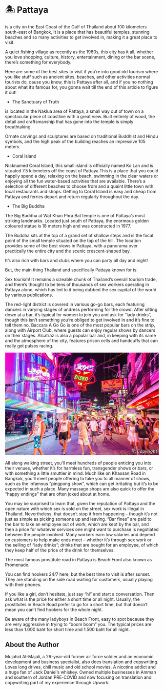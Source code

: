 # 🏝️ Pattaya

is a city on the East Coast of the Gulf of Thailand about 100 kilometers
south-east of Bangkok, It is a place that has beautiful temples, stunning
beaches and so many activities to get involved in, making it a great place to
visit.

A quiet fishing village as recently as the 1960s, this city has it all, whether
you love shopping, culture, history, entertainment, dining or the bar scene,
there’s something for everybody.

Here are some of the best sites to visit if you’re into good old tourism where
you like stuff such as ancient sites, beaches, and other activities normal
tourists do, cause you know, this is Pattaya after all, and if you no nothing
about what it’s famous for, you gonna wait till the end of this article to
figure it out!

- The Sanctuary of Truth

is located in the Naklua area of Pattaya, a small way out of town on a
spectacular piece of coastline with a great view. Built entirely of wood, the
detail and craftsmanship that has gone into the temple is simply breathtaking.

Ornate carvings and sculptures are based on traditional Buddhist and Hindu
symbols, and the high peak of the building reaches an impressive 105 meters.

- Coral Island

Nicknamed Coral Island, this small island is officially named Ko Lan and is
situated 7.5 kilometers off the coast of Pattaya.This is a place that you could
happily spend a day, relaxing on the beach, swimming in the clear waters or
enjoying all the fun water-based activities that are available. There’s a
selection of different beaches to choose from and a quaint little town with
local restaurants and shops. Getting to Coral Island is easy and cheap from
Pattaya and ferries depart and return regularly throughout the day.

- The Big Buddha

The Big Buddha at Wat Khao Phra Bat temple is one of Pattaya’s most striking
landmarks. Located just south of Pattaya, the enormous golden coloured statue is
18 meters high and was constructed in 1977.

The Buddha sits at the top of a grand set of shallow steps and is the focal
point of the small temple situated on the top of the hill. The location provides
some of the best views in Pattaya, with a panorama over practically the entire
city and the scenic crescent-shaped bay.

It’s also rich with bars and clubs where you can party all day and night!

But, the main thing Thailand and specifically Pattaya known for is:

Sex tourism! It remains a sizeable chunk of Thailand’s overall tourism trade,
and there’s thought to be tens of thousands of sex workers operating in Pattaya
alone, which has led to it being dubbed the sex capital of the world by various
publications.

The red-light district is covered in various go-go bars, each featuring dancers
in varying stages of undress performing for the crowd. After sitting down at a
bar, it’s typical for women to join you and ask for “lady drinks”, though this
isn’t something you’re obliged to get involved in and it’s fine to tell them no.
Baccara A Go Go is one of the most popular bars on the strip, along with Airport
Club, where guests can enjoy regular shows by dancers on their stages. Alcatraz
is also a popular bar and, in keeping with its name and the atmosphere of the
city, features prison cells and handcuffs that can really get pulses racing.

![Pattaya](_static/images/pattaya/pattaya.jpg)

All along walking street, you’ll meet hundreds of people enticing you into their
venues, whether it’s for harmless fun, transgender shows or bars, or with
something a little smuttier in mind. Much like on Khaosan Road in Bangkok,
you’ll meet people offering to take you to all manner of shows, such as the
infamous “pingpong show”, which can get irritating but it’s to be expected in
such a place. Many massage shops are also quick to offer the “happy endings”
that are often joked about at home.

You may be surprised to learn that, given the reputation of Pattaya and the open
nature with which sex is sold on the street, sex work is illegal in Thailand.
Nevertheless, that doesn’t stop it from happening – though it’s not just as
simple as picking someone up and leaving. “Bar fines” are paid to the bar to
take an employee out of work, which are kept by the bar, and then a price for
whatever services one might want to purchase is negotiated between the people
involved. Many workers earn low salaries and depend on customers to help make
ends meet – whether it’s through sex work or the selling of “lady drinks”;
drinks that are bought for an employee, of which they keep half of the price of
the drink for themselves.

The most famous prostitute road in Pattaya is Beach Front also known as
Promenade.

You can find hookers 24/7 here, but the best time to visit is after sunset. They
are standing on the side road waiting for customers, usually playing with their
phones.

If you like a girl, don’t hesitate, just say “hi” and start a conversation. Then
ask what is the price for either a short time or all night. Usually, the
prostitutes in Beach Road prefer to go for a short time, but that doesn’t mean
you can’t find hookers for the whole night.

Be aware of the many ladyboys in Beach Front, easy to spot because they are very
aggressive in trying to “boom boom” you. The typical prices are less than 1.000
baht for short time and 1.500 baht for all night.

## About the Author

Mujahid Al-Majali, a 29-year-old former air force soldier and an economic
development and business specialist, also does translation and copywriting.
Loves long drives, chill music and old school movies. A nicotine addict and a
huge fan of Jack Daniel’s whiskey. Owned multiple businesses in Amman and
southern of Jordan PRE-COVID and now focusing on translation and copywriting
part of my experience through Upwork.
